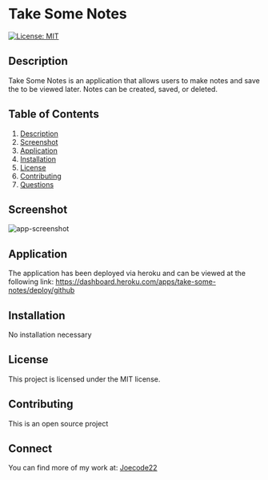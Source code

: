 # Take Some Notes

[![License: MIT](https://img.shields.io/badge/License-MIT-yellow.svg)](https://opensource.org/licenses/MIT)

## Description

  Take Some Notes is an application that allows users to make notes and save the to be viewed later. Notes can be created, saved, or deleted.
  
## Table of Contents

1. [Description](#description)
2. [Screenshot](#Screenshot)
3. [Application](#Application)
4. [Installation](#installation)
5. [License](#license)
6. [Contributing](#contributing)
7. [Questions](#questions)

## Screenshot

![app-screenshot](https://github.com/Joecode22/Take-Some-Notes/assets/93625431/adefcd00-709d-463d-979b-4f99546c2e7a)

## Application

The application has been deployed via heroku and can be viewed at the following link: https://dashboard.heroku.com/apps/take-some-notes/deploy/github

## Installation

No installation necessary

## License

This project is licensed under the MIT license.

## Contributing

This is an open source project

## Connect

You can find more of my work at: [Joecode22](https://github.com/joecode22)

